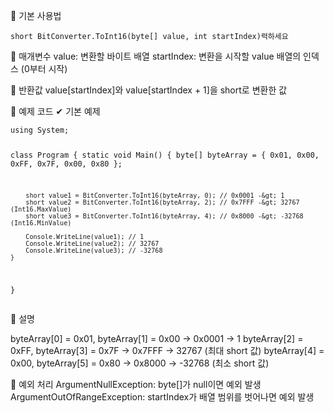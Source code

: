 <p>📌 기본 사용법</p>
<pre><code>short BitConverter.ToInt16(byte[] value, int startIndex)력하세요</code></pre><p>🔹 매개변수
value: 변환할 바이트 배열
startIndex: 변환을 시작할 value 배열의 인덱스 (0부터 시작)</p>
<p>🔹 반환값
value[startIndex]와 value[startIndex + 1]을 short로 변환한 값</p>
<p>📌 예제 코드
✔ 기본 예제</p>
<pre><code>using System;


class Program
{
    static void Main()
    {
        byte[] byteArray = { 0x01, 0x00, 0xFF, 0x7F, 0x00, 0x80 };

        short value1 = BitConverter.ToInt16(byteArray, 0); // 0x0001 -&gt; 1
        short value2 = BitConverter.ToInt16(byteArray, 2); // 0x7FFF -&gt; 32767 (Int16.MaxValue)
        short value3 = BitConverter.ToInt16(byteArray, 4); // 0x8000 -&gt; -32768 (Int16.MinValue)

        Console.WriteLine(value1); // 1
        Console.WriteLine(value2); // 32767
        Console.WriteLine(value3); // -32768
    }
}</code></pre><p>📌 설명</p>
<p>byteArray[0] = 0x01, byteArray[1] = 0x00 → 0x0001 → 1
byteArray[2] = 0xFF, byteArray[3] = 0x7F → 0x7FFF → 32767 (최대 short 값)
byteArray[4] = 0x00, byteArray[5] = 0x80 → 0x8000 → -32768 (최소 short 값)</p>
<p>📌 예외 처리
ArgumentNullException: byte[]가 null이면 예외 발생
ArgumentOutOfRangeException: startIndex가 배열 범위를 벗어나면 예외 발생</p>